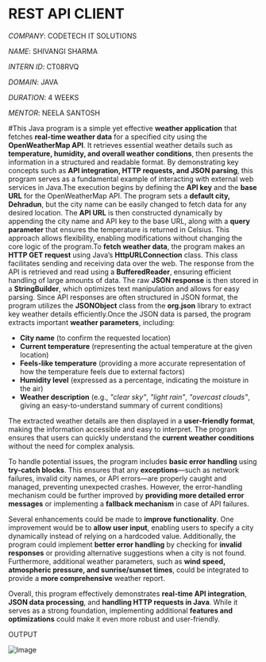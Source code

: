 # REST API CLIENT

*COMPANY*: CODETECH IT SOLUTIONS

*NAME*: SHIVANGI SHARMA

*INTERN ID*: CT08RVQ

*DOMAIN*: JAVA

*DURATION*: 4 WEEKS

*MENTOR*: NEELA SANTOSH

#This Java program is a simple yet effective **weather application** that fetches **real-time weather data** for a specified city using the **OpenWeatherMap API**. It retrieves essential weather details such as **temperature, humidity, and overall weather conditions**, then presents the information in a structured and readable format. By demonstrating key concepts such as **API integration, HTTP requests, and JSON parsing**, this program serves as a fundamental example of interacting with external web services in Java.The execution begins by defining the **API key** and the **base URL** for the OpenWeatherMap API. The program sets a **default city, Dehradun**, but the city name can be easily changed to fetch data for any desired location. The **API URL** is then constructed dynamically by appending the city name and API key to the base URL, along with a **query parameter** that ensures the temperature is returned in Celsius. This approach allows flexibility, enabling modifications without changing the core logic of the program.To **fetch weather data**, the program makes an **HTTP GET request** using Java’s **HttpURLConnection** class. This class facilitates sending and receiving data over the web. The response from the API is retrieved and read using a **BufferedReader**, ensuring efficient handling of large amounts of data. The raw **JSON response** is then stored in a **StringBuilder**, which optimizes text manipulation and allows for easy parsing. Since API responses are often structured in JSON format, the program utilizes the **JSONObject** class from the **org.json** library to extract key weather details efficiently.Once the JSON data is parsed, the program extracts important **weather parameters**, including:  
- **City name** (to confirm the requested location)  
- **Current temperature** (representing the actual temperature at the given location)  
- **Feels-like temperature** (providing a more accurate representation of how the temperature feels due to external factors)  
- **Humidity level** (expressed as a percentage, indicating the moisture in the air)  
- **Weather description** (e.g., *"clear sky"*, *"light rain"*, *"overcast clouds"*, giving an easy-to-understand summary of current conditions)  

The extracted weather details are then displayed in a **user-friendly format**, making the information accessible and easy to interpret. The program ensures that users can quickly understand the **current weather conditions** without the need for complex analysis.  

To handle potential issues, the program includes **basic error handling** using **try-catch blocks**. This ensures that any **exceptions**—such as network failures, invalid city names, or API errors—are properly caught and managed, preventing unexpected crashes. However, the error-handling mechanism could be further improved by **providing more detailed error messages** or implementing a **fallback mechanism** in case of API failures.  

Several enhancements could be made to **improve functionality**. One improvement would be to **allow user input**, enabling users to specify a city dynamically instead of relying on a hardcoded value. Additionally, the program could implement **better error handling** by checking for **invalid responses** or providing alternative suggestions when a city is not found. Furthermore, additional weather parameters, such as **wind speed, atmospheric pressure, and sunrise/sunset times**, could be integrated to provide a **more comprehensive** weather report.  

Overall, this program effectively demonstrates **real-time API integration**, **JSON data processing**, and **handling HTTP requests in Java**. While it serves as a strong foundation, implementing additional **features and optimizations** could make it even more robust and user-friendly.

OUTPUT

![Image](https://github.com/user-attachments/assets/2a36a85b-39f4-4e71-bef6-e207d2ad6cc0)

